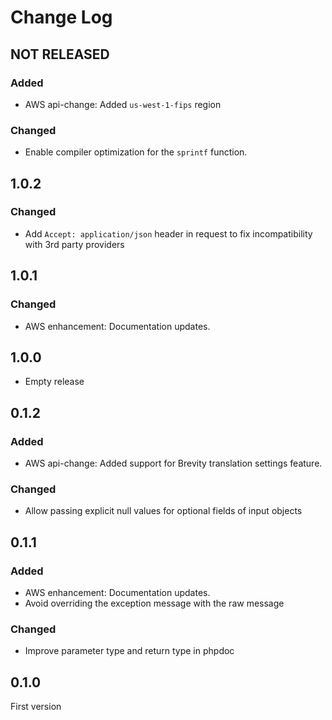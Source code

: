 # Change Log

## NOT RELEASED

### Added

- AWS api-change: Added `us-west-1-fips` region

### Changed

- Enable compiler optimization for the `sprintf` function.

## 1.0.2

### Changed

- Add `Accept: application/json` header in request to fix incompatibility with 3rd party providers

## 1.0.1

### Changed

- AWS enhancement: Documentation updates.

## 1.0.0

- Empty release

## 0.1.2

### Added

- AWS api-change: Added support for Brevity translation settings feature.

### Changed

- Allow passing explicit null values for optional fields of input objects

## 0.1.1

### Added

- AWS enhancement: Documentation updates.
- Avoid overriding the exception message with the raw message

### Changed

- Improve parameter type and return type in phpdoc

## 0.1.0

First version
